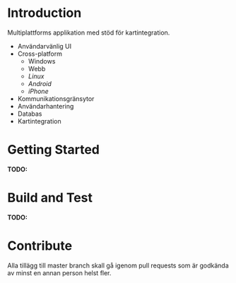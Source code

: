 # Introduction 
Multiplattforms applikation med stöd för kartintegration.

* Användarvänlig UI
* Cross-platform
    * Windows
    * Webb
    * *Linux*
    * *Android*
    * *iPhone*
* Kommunikationsgränsytor
* Användarhantering
* Databas
* Kartintegration

# Getting Started
**TODO:**

# Build and Test
**TODO:**

# Contribute
Alla tillägg till master branch skall gå igenom pull requests som är godkända av minst en annan person helst fler.